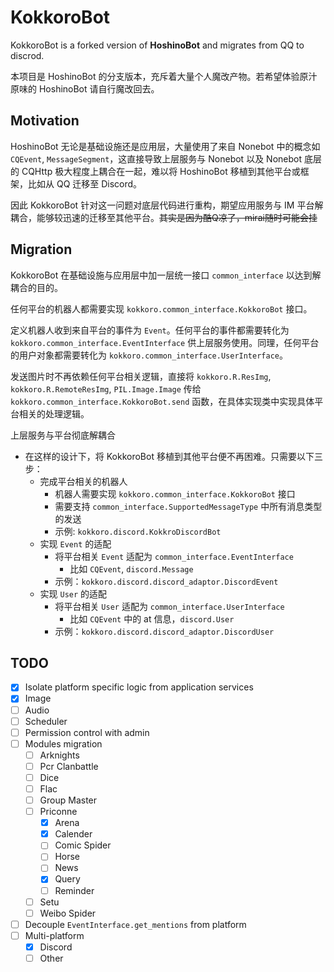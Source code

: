 # KokkoroBot
KokkoroBot is a forked version of **HoshinoBot** and migrates from QQ to discrod. 

本项目是 HoshinoBot 的分支版本，充斥着大量个人魔改产物。若希望体验原汁原味的 HoshinoBot 请自行魔改回去。

## Motivation
HoshinoBot 无论是基础设施还是应用层，大量使用了来自 Nonebot 中的概念如 `CQEvent`, `MessageSegment`，这直接导致上层服务与 Nonebot 以及 Nonebot 底层的 CQHttp 极大程度上耦合在一起，难以将 HoshinoBot 移植到其他平台或框架，比如从 QQ 迁移至 Discord。

因此 KokkoroBot 针对这一问题对底层代码进行重构，期望应用服务与 IM 平台解耦合，能够较迅速的迁移至其他平台。~~其实是因为酷Q凉了，mirai随时可能会挂~~

## Migration
KokkoroBot 在基础设施与应用层中加一层统一接口 `common_interface` 以达到解耦合的目的。

任何平台的机器人都需要实现 `kokkoro.common_interface.KokkoroBot` 接口。

定义机器人收到来自平台的事件为 `Event`。任何平台的事件都需要转化为 `kokkoro.common_interface.EventInterface` 供上层服务使用。同理，任何平台的用户对象都需要转化为 `kokkoro.common_interface.UserInterface`。

发送图片时不再依赖任何平台相关逻辑，直接将 `kokkoro.R.ResImg`, `kokkoro.R.RemoteResImg`, `PIL.Image.Image` 传给 `kokkoro.common_interface.KokkoroBot.send` 函数，在具体实现类中实现具体平台相关的处理逻辑。

上层服务与平台彻底解耦合

- 在这样的设计下，将 KokkoroBot 移植到其他平台便不再困难。只需要以下三步：
    - 完成平台相关的机器人
        - 机器人需要实现 `kokkoro.common_interface.KokkoroBot` 接口
        - 需要支持 `common_interface.SupportedMessageType` 中所有消息类型的发送
        - 示例: `kokkoro.discord.KokkroDiscordBot`
    - 实现 `Event` 的适配
        - 将平台相关 `Event` 适配为 `common_interface.EventInterface`
            - 比如 `CQEvent`, `discord.Message`
        - 示例：`kokkoro.discord.discord_adaptor.DiscordEvent`
    - 实现 `User` 的适配
        - 将平台相关 `User` 适配为 `common_interface.UserInterface`
            - 比如 `CQEvent` 中的 at 信息，`discord.User`
        - 示例：`kokkoro.discord.discord_adaptor.DiscordUser`

## TODO
- [x] Isolate platform specific logic from application services
- [x] Image
- [ ] Audio
- [ ] Scheduler
- [ ] Permission control with admin
- [ ] Modules migration
    - [ ] Arknights
    - [ ] Pcr Clanbattle
    - [ ] Dice
    - [ ] Flac
    - [ ] Group Master
    - [ ] Priconne
        - [x] Arena
        - [x] Calender
        - [ ] Comic Spider
        - [ ] Horse
        - [ ] News
        - [x] Query
        - [ ] Reminder
    - [ ] Setu
    - [ ] Weibo Spider
- [ ] Decouple `EventInterface.get_mentions` from platform
- [ ] Multi-platform
    - [x] Discord
    - [ ] Other